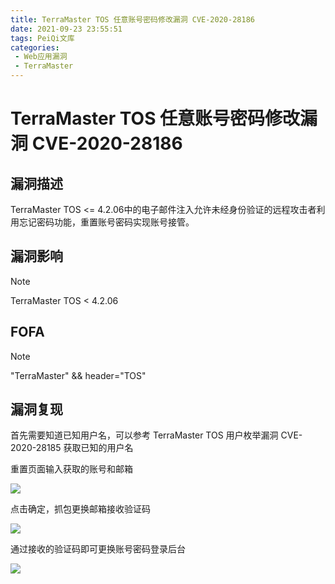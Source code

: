 ```yaml
---
title: TerraMaster TOS 任意账号密码修改漏洞 CVE-2020-28186
date: 2021-09-23 23:55:51
tags: PeiQi文库
categories:
 - Web应用漏洞
 - TerraMaster
---
```


# TerraMaster TOS 任意账号密码修改漏洞 CVE-2020-28186

## 漏洞描述

TerraMaster TOS <= 4.2.06中的电子邮件注入允许未经身份验证的远程攻击者利用忘记密码功能，重置账号密码实现账号接管。

## 漏洞影响

> [!NOTE]
>
> TerraMaster TOS < 4.2.06

## FOFA

> [!NOTE]
>
> "TerraMaster" && header="TOS"

## 漏洞复现

首先需要知道已知用户名，可以参考 TerraMaster TOS 用户枚举漏洞 CVE-2020-28185 获取已知的用户名

重置页面输入获取的账号和邮箱

![](/img/20210924013625625590.png)

点击确定，抓包更换邮箱接收验证码

![](/img/20210924013627443375.png)

通过接收的验证码即可更换账号密码登录后台

![](/img/20210924013627776033.png)

